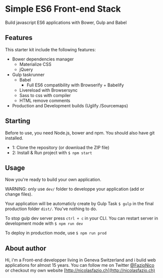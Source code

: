 <!--
@Author: Nicolas Fazio <webmaster-fazio>
@Date:   20-08-2016
@Email:  contact@nicolasfazio.ch
@Last modified by:   webmaster-fazio
@Last modified time: 21-08-2016
-->

# Simple ES6 Front-end Stack
  Build javascript ES6 applications with Bower, Gulp and Babel



## Features
  This starter kit include the following features:
  * Bower dependencies manager
    * Materialize CSS
    * jQuery
  * Gulp taskrunner
    * Babel
      * Full ES6 compatibility with Browserify + Babelify
    * Livereload with Browsersync
    * Sass to css with compiler
    * HTML remove comments
  * Production and Development builds (Uglify /Sourcemaps)



## Starting
  Before to use, you need Node.js, bower and npm. You should also have git installed.
  * 1: Clone the repository (or download the ZIP file)
  * 2: Install & Run project with `$ npm start`


## Usage
  Now you're ready to build your own application.

  WARNING: only use `dev/` folder to developpe your application (add or change files).

  Your application will be automaticly create by Gulp Task `$ gulp` in the final production folder `dist/`. You've nothing to do.

  To stop gulp dev server press `ctrl + c` in your CLI.
  You can restart server in development mode with `$ npm run dev`

  To deploy in production mode, use `$ npm run prod`


## About author
  Hi, i'm a Front-end developper living in Geneva Switzerland and i bulid web applications for almost 15 years.
  You can follow me on Twitter [@FazioNico](https://twitter.com/FazioNico) or checkout my own website [http://nicolasfazio.ch](http://nicolasfazio.ch)
